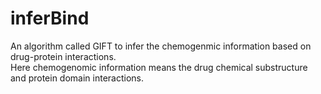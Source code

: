 inferBind
=========

An algorithm called GIFT to infer the chemogenmic information based on drug-protein interactions.  
Here chemogenomic information means the drug chemical substructure and protein domain interactions.  



